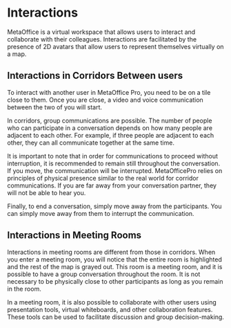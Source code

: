 
# Interactions

MetaOffice is a virtual workspace that allows users to interact and collaborate with their colleagues. Interactions are facilitated by the presence of 2D avatars that allow users to represent themselves virtually on a map.

## Interactions in Corridors Between users
To interact with another user in MetaOffice Pro, you need to be on a tile close to them. Once you are close, a video and voice communication between the two of you will start.

In  corridors, group communications are possible. The number of people who can participate in a conversation depends on how many people are adjacent to each other. For example, if three people are adjacent to each other, they can all communicate together at the same time.

It is important to note that in order for communications to proceed without interruption, it is recommended to remain still throughout the conversation. If you move, the communication will be interrupted. MetaOfficePro relies on principles of physical presence similar to the real world for corridor communications. If you are far away from your conversation partner, they will not be able to hear you.

Finally, to end a conversation, simply move away from the participants. You can simply move away from them to interrupt the communication.

## Interactions in Meeting Rooms
Interactions in meeting rooms are different from those in corridors. When you enter a meeting room, you will notice that the entire room is highlighted and the rest of the map is grayed out. This room is a meeting room, and it is possible to have a group conversation throughout the room. It is not necessary to be physically close to other participants as long as you remain in the room.

In a meeting room, it is also possible to collaborate with other users using presentation tools, virtual whiteboards, and other collaboration features. These tools can be used to facilitate discussion and group decision-making.



